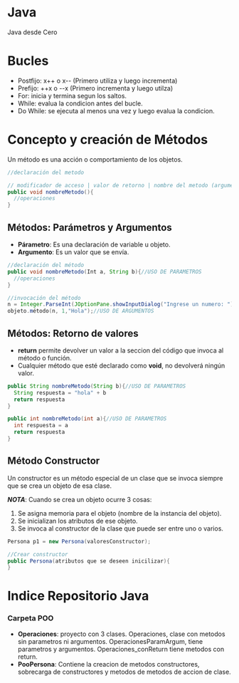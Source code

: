 # Java
Java desde Cero



# Bucles
- Postfijo: x++ o x--  (Primero utiliza y luego incrementa)
- Prefijo: ++x o --x (Primero incrementa y luego utilza)
- For: inicia y termina segun los saltos. 
- While:  evalua la condicion antes del bucle.
- Do While: se ejecuta al menos una vez y luego evalua la condicion.

# Concepto y creación de Métodos
Un método es una acción o comportamiento de los objetos.

```java
//declaración del metodo

// modificador de acceso | valor de retorno | nombre del metodo (argumentos){}
public void nombreMetodo(){
  //operaciones
}
```
## Métodos: Parámetros y Argumentos
* **Párametro**: Es una declaración de variable u objeto.
* **Argumento**: Es un valor que se envía.

```java
//declaración del método
public void nombreMetodo(Int a, String b){//USO DE PARAMETROS
  //operaciones
}

//invocación del método
n = Integer.ParseInt(JOptionPane.showInputDialog("Ingrese un numero: "));
objeto.método(n, 1,"Hola");//USO DE ARGUMENTOS
```

## Métodos: Retorno de valores
* **return** permite devolver un valor a la seccion del código que invoca al método o función.
* Cualquier método que esté declarado como **void**, no devolverá ningún valor.
```java
public String nombreMetodo(String b){//USO DE PARAMETROS
  String respuesta = "hola" + b
  return respuesta
}

public int nombreMetodo(int a){//USO DE PARAMETROS
  int respuesta = a
  return respuesta
}
```
## Método Constructor
Un constructor es un método especial de un clase que se invoca siempre que se crea un objeto de esa clase.

***NOTA***: Cuando se crea un objeto ocurre 3 cosas:
1. Se asigna memoria para el objeto (nombre de la instancia del objeto).
2. Se inicializan los atributos de ese objeto.
3. Se invoca al constructor de la clase que puede ser entre uno o varios.
```java
Persona p1 = new Persona(valoresConstructor);

//Crear constructor
public Persona(atributos que se deseen inicilizar){
}
``` 



# Indice Repositorio Java
### Carpeta POO
* **Operaciones**: proyecto con 3 clases. Operaciones, clase con metodos sin parametros ni argumentos. OperacionesParamArgum, tiene parametros y argumentos. Operaciones_conReturn tiene metodos con return.
* **PooPersona**:  Contiene la creacion de metodos constructores, sobrecarga de constructores y metodos de metodos de accion de clase.
